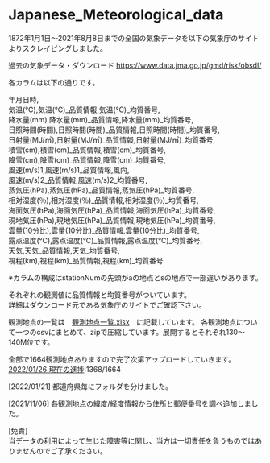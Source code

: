 # Japanese_Meteorological_data



1872年1月1日～2021年8月8日までの全国の気象データを以下の気象庁のサイトよりスクレイピングしました。

過去の気象データ・ダウンロード
https://www.data.jma.go.jp/gmd/risk/obsdl/

各カラムは以下の通りです。

年月日時,  
気温(℃),気温(℃)_品質情報,気温(℃)_均質番号,  
降水量(mm),降水量(mm)_品質情報,降水量(mm)_均質番号,  
日照時間(時間),日照時間(時間)_品質情報,日照時間(時間)_均質番号,  
日射量(MJ/㎡),日射量(MJ/㎡)_品質情報,日射量(MJ/㎡)_均質番号,  
積雪(cm),積雪(cm)_品質情報,積雪(cm)_均質番号,  
降雪(cm),降雪(cm)_品質情報,降雪(cm)_均質番号,  
風速(m/s)1,風速(m/s)1_品質情報,風向,  
風速(m/s)2_品質情報,風速(m/s)2_均質番号,  
蒸気圧(hPa),蒸気圧(hPa)_品質情報,蒸気圧(hPa)_均質番号,  
相対湿度(％),相対湿度(％)_品質情報,相対湿度(％)_均質番号,  
海面気圧(hPa),海面気圧(hPa)_品質情報,海面気圧(hPa)_均質番号,  
現地気圧(hPa),現地気圧(hPa)_品質情報,現地気圧(hPa)_均質番号,  
雲量(10分比),雲量(10分比)_品質情報,雲量(10分比)_均質番号,  
露点温度(℃),露点温度(℃)_品質情報,露点温度(℃)_均質番号,  
天気,天気_品質情報,天気_均質番号,  
視程(km),視程(km)_品質情報,視程(km)_均質番号  

※カラムの構成はstationNumの先頭がaの地点とsの地点で一部違いがあります。

それぞれの観測値に品質情報と均質番号がついています。  
詳細はダウンロード元である気象庁のサイトでご確認下さい。


観測地点の一覧は　[観測地点一覧.xlsx](https://github.com/hazigin/Japanese_Meteorological_data/blob/main/%E8%A6%B3%E6%B8%AC%E5%9C%B0%E7%82%B9%E4%B8%80%E8%A6%A7.xlsx)　に記載しています。
各観測地点について一つのcsvにまとめて、zipで圧縮しています。展開するとそれぞれ130～140M位です。


全部で1664観測地点ありますので完了次第アップロードしていきます。  
[2022/01/26 現在の進捗](https://github.com/hazigin/Japanese_Meteorological_data/blob/main/%E8%A6%B3%E6%B8%AC%E5%9C%B0%E7%82%B9%E4%B8%80%E8%A6%A7(%E9%80%B2%E6%8D%97%E5%85%B1%E6%9C%89%E7%94%A8).xlsx):1368/1664

[2022/01/21]
都道府県毎にフォルダを分けました。

[2021/11/06]
各観測地点の緯度/経度情報から住所と郵便番号を調べ追加しました。

[免責]  
当データの利用によって生じた障害等に関し、当方は一切責任を負うものではありませんのでご了承ください。
